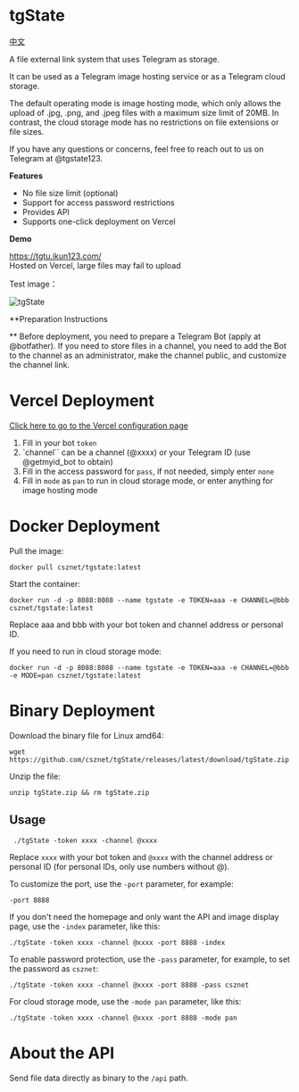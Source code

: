 tgState
==

[中文](https://github.com/csznet/tgState/blob/main/README.md)


A file external link system that uses Telegram as storage.

It can be used as a Telegram image hosting service or as a Telegram cloud storage.

The default operating mode is image hosting mode, which only allows the upload of .jpg, .png, and .jpeg files with a maximum size limit of 20MB. In contrast, the cloud storage mode has no restrictions on file extensions or file sizes.

If you have any questions or concerns, feel free to reach out to us on Telegram at @tgstate123.

**Features**
 - No file size limit (optional)
 - Support for access password restrictions
 - Provides API
 - Supports one-click deployment on Vercel

**Demo**

https://tgtu.ikun123.com/  
Hosted on Vercel, large files may fail to upload 

Test image：

![tgState](https://tgtu.ikun123.com/d/1310.png)  

**Preparation Instructions

**
Before deployment, you need to prepare a Telegram Bot (apply at @botfather).
If you need to store files in a channel, you need to add the Bot to the channel as an administrator, make the channel public, and customize the channel link.

Vercel Deployment
====

 [Click here to go to the Vercel configuration page](https://vercel.com/new/clone?repository-url=https%3A%2F%2Fgithub.com%2Fcsznet%2FtgState&env=token&env=channel&env=pass&env=mode&project-name=tgState&repository-name=tgState)  

 1. Fill in your bot `token`
 2. `channel`` can be a channel (@xxxx) or your Telegram ID (use @getmyid_bot to obtain)  
 3. Fill in the access password for `pass`, if not needed, simply enter `none`
 4. Fill in `mode` as `pan` to run in cloud storage mode, or enter anything for image hosting mode   

Docker Deployment
====

Pull the image:
```
docker pull csznet/tgstate:latest
```

Start the container:
```
docker run -d -p 8088:8088 --name tgstate -e TOKEN=aaa -e CHANNEL=@bbb csznet/tgstate:latest
```

Replace aaa and bbb with your bot token and channel address or personal ID.  

If you need to run in cloud storage mode:

```
docker run -d -p 8088:8088 --name tgstate -e TOKEN=aaa -e CHANNEL=@bbb -e MODE=pan csznet/tgstate:latest
```


 Binary Deployment
====
Download the binary file for Linux amd64:
 ```
 wget https://github.com/csznet/tgState/releases/latest/download/tgState.zip
 ```

Unzip the file:


 
 ```
 unzip tgState.zip && rm tgState.zip
 ```
Usage
----

```
 ./tgState -token xxxx -channel @xxxx
```

Replace `xxxx` with your bot token and `@xxxx` with the channel address or personal ID (for personal IDs, only use numbers without @).

To customize the port, use the `-port` parameter, for example:
```
-port 8888
```
If you don't need the homepage and only want the API and image display page, use the `-index` parameter, like this:
```
./tgState -token xxxx -channel @xxxx -port 8888 -index
```  
To enable password protection, use the `-pass` parameter, for example, to set the password as `csznet`:
```
./tgState -token xxxx -channel @xxxx -port 8888 -pass csznet
```

For cloud storage mode, use the `-mode pan` parameter, like this:

```
./tgState -token xxxx -channel @xxxx -port 8888 -mode pan
```

About the API   
====

Send file data directly as binary to the `/api` path.